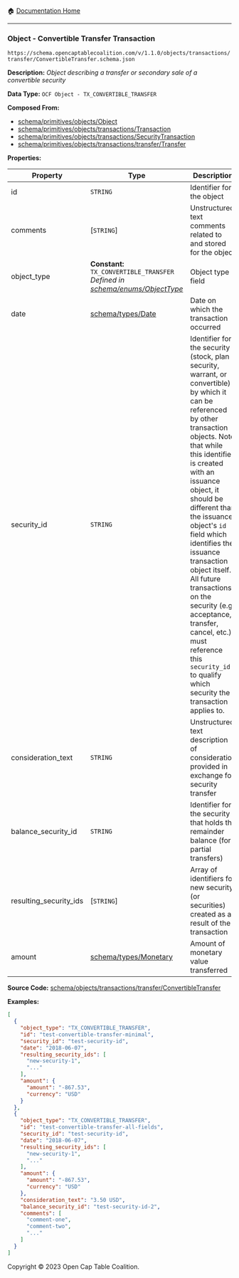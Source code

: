 :house: [Documentation Home](../../../../../README.md)

---

### Object - Convertible Transfer Transaction

`https://schema.opencaptablecoalition.com/v/1.1.0/objects/transactions/transfer/ConvertibleTransfer.schema.json`

**Description:** _Object describing a transfer or secondary sale of a convertible security_

**Data Type:** `OCF Object - TX_CONVERTIBLE_TRANSFER`

**Composed From:**

- [schema/primitives/objects/Object](../../../primitives/objects/Object.md)
- [schema/primitives/objects/transactions/Transaction](../../../primitives/objects/transactions/Transaction.md)
- [schema/primitives/objects/transactions/SecurityTransaction](../../../primitives/objects/transactions/SecurityTransaction.md)
- [schema/primitives/objects/transactions/transfer/Transfer](../../../primitives/objects/transactions/transfer/Transfer.md)

**Properties:**

| Property               | Type                                                                                                             | Description                                                                                                                                                                                                                                                                                                                                                                                                                                                                                                 | Required   |
| ---------------------- | ---------------------------------------------------------------------------------------------------------------- | ----------------------------------------------------------------------------------------------------------------------------------------------------------------------------------------------------------------------------------------------------------------------------------------------------------------------------------------------------------------------------------------------------------------------------------------------------------------------------------------------------------- | ---------- |
| id                     | `STRING`                                                                                                         | Identifier for the object                                                                                                                                                                                                                                                                                                                                                                                                                                                                                   | `REQUIRED` |
| comments               | [`STRING`]                                                                                                       | Unstructured text comments related to and stored for the object                                                                                                                                                                                                                                                                                                                                                                                                                                             | -          |
| object_type            | **Constant:** `TX_CONVERTIBLE_TRANSFER`</br>_Defined in [schema/enums/ObjectType](../../../enums/ObjectType.md)_ | Object type field                                                                                                                                                                                                                                                                                                                                                                                                                                                                                           | `REQUIRED` |
| date                   | [schema/types/Date](../../../types/Date.md)                                                                      | Date on which the transaction occurred                                                                                                                                                                                                                                                                                                                                                                                                                                                                      | `REQUIRED` |
| security_id            | `STRING`                                                                                                         | Identifier for the security (stock, plan security, warrant, or convertible) by which it can be referenced by other transaction objects. Note that while this identifier is created with an issuance object, it should be different than the issuance object's `id` field which identifies the issuance transaction object itself. All future transactions on the security (e.g. acceptance, transfer, cancel, etc.) must reference this `security_id` to qualify which security the transaction applies to. | `REQUIRED` |
| consideration_text     | `STRING`                                                                                                         | Unstructured text description of consideration provided in exchange for security transfer                                                                                                                                                                                                                                                                                                                                                                                                                   | -          |
| balance_security_id    | `STRING`                                                                                                         | Identifier for the security that holds the remainder balance (for partial transfers)                                                                                                                                                                                                                                                                                                                                                                                                                        | -          |
| resulting_security_ids | [`STRING`]                                                                                                       | Array of identifiers for new security (or securities) created as a result of the transaction                                                                                                                                                                                                                                                                                                                                                                                                                | `REQUIRED` |
| amount                 | [schema/types/Monetary](../../../types/Monetary.md)                                                              | Amount of monetary value transferred                                                                                                                                                                                                                                                                                                                                                                                                                                                                        | `REQUIRED` |

**Source Code:** [schema/objects/transactions/transfer/ConvertibleTransfer](../../../../../../schema/objects/transactions/transfer/ConvertibleTransfer.schema.json)

**Examples:**

```json
[
  {
    "object_type": "TX_CONVERTIBLE_TRANSFER",
    "id": "test-convertible-transfer-minimal",
    "security_id": "test-security-id",
    "date": "2018-06-07",
    "resulting_security_ids": [
      "new-security-1",
      "..."
    ],
    "amount": {
      "amount": "-867.53",
      "currency": "USD"
    }
  },
  {
    "object_type": "TX_CONVERTIBLE_TRANSFER",
    "id": "test-convertible-transfer-all-fields",
    "security_id": "test-security-id",
    "date": "2018-06-07",
    "resulting_security_ids": [
      "new-security-1",
      "..."
    ],
    "amount": {
      "amount": "-867.53",
      "currency": "USD"
    },
    "consideration_text": "3.50 USD",
    "balance_security_id": "test-security-id-2",
    "comments": [
      "comment-one",
      "comment-two",
      "..."
    ]
  }
]
```

Copyright © 2023 Open Cap Table Coalition.
